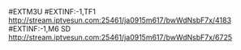 #EXTM3U
#EXTINF:-1,TF1
http://stream.iptvesun.com:25461/ja0915m617/bwWdNsbF7x/4183
#EXTINF:-1,M6 SD
http://stream.iptvesun.com:25461/ja0915m617/bwWdNsbF7x/6725
